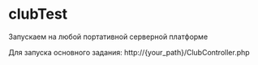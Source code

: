 # clubTest
Запускаем на любой портативной серверной платформе

Для запуска основного задания: http://{your_path}/ClubController.php
